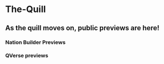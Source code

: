 # The-Quill
## As the quill moves on, public previews are here!
### Nation Builder Previews
### QVerse previews
